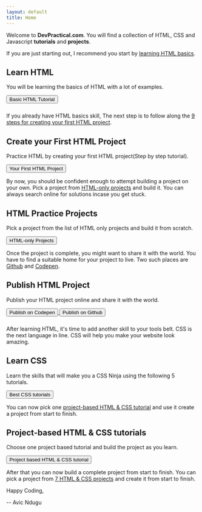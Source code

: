 ```yaml
---
layout: default
title: Home
---
```

Welcome to **DevPractical.com**. You will find a collection of HTML, CSS and Javascript **tutorials** and **projects**.

If you are just starting out, I recommend you start by [learning HTML basics](/html-practice/).
<div class="card">
    <h2>Learn HTML</h2>
    <p>You will be learning the basics of HTML with a lot of examples.</p>
    <a href="practice-html">      
        <button style="margin-bottom: 10px;">Basic HTML Tutorial</button>
    </a>
</div>
<p>If you already have HTML basics skill, The next step is to follow along the <a href="create-a-web-page-using-html">9 steps for creating your first HTML project</a>.</p>

<div class="card">
    <h2>Create your First HTML Project</h2>
    <p>Practice HTML by creating your first HTML project(Step by step tutorial).</p>
    <a href="/create-a-web-page-using-html/">      
        <button>Your First HTML Project</button>
    </a>
</div>
<p>By now, you should be confident enough to attempt building a project on your own. Pick a project from <a href="/html-only-projects">HTML-only projects</a> and build it. You can always search online for solutions incase you get stuck.</p>
<div class="card">
    <h2>HTML Practice Projects</h2>
    <p> Pick a project from the list of HTML only projects and build it from scratch.</p>
    <a href="html-only-projects">
        <button>HTML-only Projects</button>
    </a>
</div>
<p>Once the project is complete, you might want to share it with the world. You have to find a suitable home for your project to live. Two such places are <a href="https://github.com/">Github</a> and <a href="https://codepen.io">Codepen</a>.</p>
<div class="card">
    <h2>Publish HTML Project</h2>
    <p>Publish your HTML project online and share it with the world.</p>
    <a href="https://codepen.io/">
        <button style="margin-bottom: 10px;">Publish on Codepen</button>
    </a>
    <a href="https://github.com/">
        <button>Publish on Github</button>
    </a>
</div>

After learning HTML, it's time to add another skill to your tools belt. CSS is the next language in line. CSS will help you make your website look amazing.

<div class="card">
    <h2>Learn CSS</h2>
    <p>Learn the skills that will make you a CSS Ninja using the following 5 tutorials.</p>
    <a href="best-css-tutorials">
        <button>Best CSS tutorials</button>
    </a>
</div>

You can now pick one <a href="">project-based HTML & CSS tutorial</a> and use it create a project from start to finish.

<div class="card">
    <h2>Project-based HTML & CSS tutorials</h2>
    <p>Choose one project based tutorial and build the project as you learn.</p>
    <a href="html-css-tutorials">
        <button>Project based HTML & CSS tutorial</button>
    </a>
</div>

After that you can now build a complete project from start to finish. You can pick a project from <a href="https://medium.com/@avicndugu/projects-to-practice-html-css-skills-for-beginners-8b9ed67a7dd1">7 HTML & CSS projects</a> and create it from start to finish.

Happy Coding,

-- Avic Ndugu